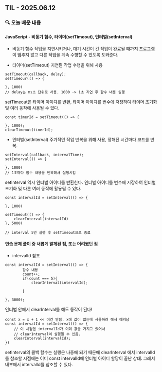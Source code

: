 ## TIL - 2025.06.12

### 🔍 오늘 배운 내용

#### JavaScript - 비동기 힘수, 타이머(setTimeout), 인터벌(setInterval)

- 비동기 함수
작업을 지연시키거나, 대기 시간이 긴 작업이 완료될 때까지 프로그램이 멈추지 않고 다른 작업을 계속 수행할 수 있도록 도와준다.

- 타이머(setTimeout)
지연된 작업 수행을 위해 사용
```
setTimeout(callback, delay);
setTimeour(() => {

}, 1000) 
// delay는 ms초 단위로 사용. 1000 -> 1초 지연 후 함수 내용 실행
```
setTimeout은 타이머 아이디를 반환, 타이머 아이디를 변수에 저장하여 타이머 초기화 및 여러 동작에 사용될 수 있다.
```
const timerId = setTimeout(() => {

}, 1000);
clearTimeout(timerId);
```

- 인터벌(setInterval)
주기적인 작업 반복을 위해 사용, 정해진 시간마다 코드를 반복.
```
setInterval(callback, intervalTime);
setInterval(() => {

}, 1000)
// 1초마다 함수 내용을 반복해서 실행시킴
```
setInterval 역시 인터벌 아이디를 반환한다. 인터벌 아이디를 변수에 저장하여 인터벌 초기화 및 다른 여러 동작에 활용될 수 있다.
```
const intervalId = setInterval(() => {

}, 1000)

setTimeout(() => {
    clearInterval(intervalId)
}, 5000)

// interval 5번 실행 후 setTimeout으로 종료
```

#### 연습 문제 풀이 중 새롭게 알게된 점, 또는 어려웠던 점
- intervalId 참조
```
const intervalId = setInterval(() => {
        함수 내용
        count++;
        if(count === 5){
            clearInterval(intervalId);

        }

}, 3000);
```
인터벌 안에서 clearInterval를 해도 동작이 된다!
```
const x = x + 1 << 이건 안됨. x에 값이 없는데 사용하려 해서 에러남
const intervalId = setInterval(() => {
    // 이 시점엔 intervalId가 이미 값을 가지고 있어서
    // clearInterval이 실행될 수 있음.
    clearInterval(intervalId);
})
```
setInterval의 콜백 함수는 실행은 나중에 되기 때문에 clearInterval 에서 intervalId를 참조할 시점에는 이미 const intervalId에 인터벌 아이디 할당이 끝난 상태. 그래서 내부에서 intervalId를 참조할 수 있다.